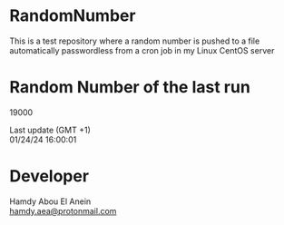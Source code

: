 # RandomNumber    
This is a test repository where a random number is pushed to a file automatically passwordless from a cron job in my Linux CentOS server    
# Random Number of the last run   
19000
      
Last update (GMT +1)    
01/24/24 16:00:01
# Developer    
Hamdy Abou El Anein   
hamdy.aea@protonmail.com

